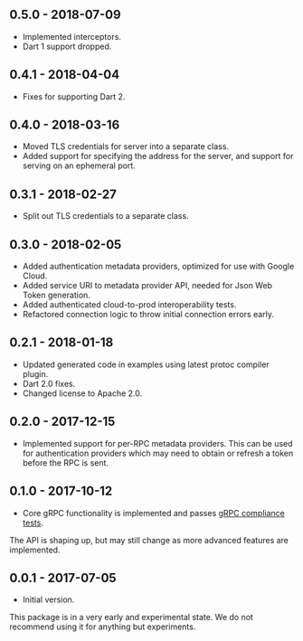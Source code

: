 ## 0.5.0 - 2018-07-09

* Implemented interceptors.
* Dart 1 support dropped.

## 0.4.1 - 2018-04-04

* Fixes for supporting Dart 2.

## 0.4.0 - 2018-03-16

* Moved TLS credentials for server into a separate class.
* Added support for specifying the address for the server, and support for
  serving on an ephemeral port.

## 0.3.1 - 2018-02-27

* Split out TLS credentials to a separate class.

## 0.3.0 - 2018-02-05

* Added authentication metadata providers, optimized for use with Google Cloud.
* Added service URI to metadata provider API, needed for Json Web Token generation.
* Added authenticated cloud-to-prod interoperability tests.
* Refactored connection logic to throw initial connection errors early.

## 0.2.1 - 2018-01-18

* Updated generated code in examples using latest protoc compiler plugin.
* Dart 2.0 fixes.
* Changed license to Apache 2.0.

## 0.2.0 - 2017-12-15

* Implemented support for per-RPC metadata providers. This can be used for
  authentication providers which may need to obtain or refresh a token before
  the RPC is sent.

## 0.1.0 - 2017-10-12

* Core gRPC functionality is implemented and passes
[gRPC compliance tests](https://github.com/grpc/grpc/blob/master/doc/interop-test-descriptions.md).

The API is shaping up, but may still change as more advanced features are implemented.

## 0.0.1 - 2017-07-05

* Initial version.

This package is in a very early and experimental state. We do not recommend
using it for anything but experiments.
